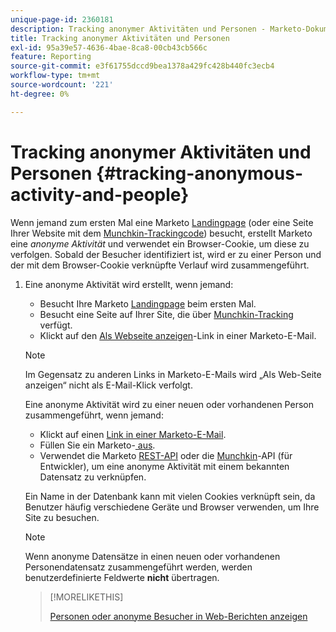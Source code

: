 ```yaml
---
unique-page-id: 2360181
description: Tracking anonymer Aktivitäten und Personen - Marketo-Dokumente - Produktdokumentation
title: Tracking anonymer Aktivitäten und Personen
exl-id: 95a39e57-4636-4bae-8ca8-00cb43cb566c
feature: Reporting
source-git-commit: e3f61755dccd9bea1378a429fc428b440fc3ecb4
workflow-type: tm+mt
source-wordcount: '221'
ht-degree: 0%

---
```


# Tracking anonymer Aktivitäten und Personen {#tracking-anonymous-activity-and-people}

Wenn jemand zum ersten Mal eine Marketo [Landingpage](/help/marketo/product-docs/demand-generation/landing-pages/free-form-landing-pages/create-a-free-form-landing-page.md) (oder eine Seite Ihrer Website mit dem [Munchkin-Trackingcode](/help/marketo/product-docs/administration/additional-integrations/add-munchkin-tracking-code-to-your-website.md)) besucht, erstellt Marketo eine _anonyme Aktivität_ und verwendet ein Browser-Cookie, um diese zu verfolgen. Sobald der Besucher identifiziert ist, wird er zu einer Person und der mit dem Browser-Cookie verknüpfte Verlauf wird zusammengeführt.

1. Eine anonyme Aktivität wird erstellt, wenn jemand:

   * Besucht Ihre Marketo [Landingpage](/help/marketo/product-docs/demand-generation/landing-pages/free-form-landing-pages/create-a-free-form-landing-page.md) beim ersten Mal.
   * Besucht eine Seite auf Ihrer Site, die über [Munchkin-Tracking](/help/marketo/product-docs/administration/additional-integrations/add-munchkin-tracking-code-to-your-website.md) verfügt.
   * Klickt auf den [Als Webseite anzeigen](/help/marketo/product-docs/email-marketing/general/functions-in-the-editor/add-a-view-as-web-page-link-to-an-email.md)-Link in einer Marketo-E-Mail.

   >[!NOTE]
   >
   >Im Gegensatz zu anderen Links in Marketo-E-Mails wird „Als Web-Seite anzeigen“ nicht als E-Mail-Klick verfolgt.

   Eine anonyme Aktivität wird zu einer neuen oder vorhandenen Person zusammengeführt, wenn jemand:

   * Klickt auf einen [Link in einer Marketo-E-Mail](/help/marketo/product-docs/email-marketing/general/using-tokens/add-tokens-to-an-email-link.md).
   * Füllen Sie ein Marketo-[ aus](/help/marketo/product-docs/demand-generation/forms/creating-a-form/create-a-form.md).
   * Verwendet die Marketo [REST-API](https://experienceleague.adobe.com/de/docs/marketo-developer/marketo/rest/lead-database/leads) oder die [Munchkin](https://experienceleague.adobe.com/de/docs/marketo-developer/marketo/javascriptapi/leadtracking/lead-tracking)-API (für Entwickler), um eine anonyme Aktivität mit einem bekannten Datensatz zu verknüpfen.

   Ein Name in der Datenbank kann mit vielen Cookies verknüpft sein, da Benutzer häufig verschiedene Geräte und Browser verwenden, um Ihre Site zu besuchen.

   >[!NOTE]
   >
   >Wenn anonyme Datensätze in einen neuen oder vorhandenen Personendatensatz zusammengeführt werden, werden benutzerdefinierte Feldwerte **nicht** übertragen.

   >[!MORELIKETHIS]
   >
   >[Personen oder anonyme Besucher in Web-Berichten anzeigen](/help/marketo/product-docs/reporting/basic-reporting/report-activity/display-people-or-anonymous-visitors-in-web-reports.md)
